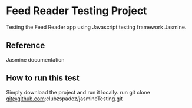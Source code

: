 
# Feed Reader Testing Project

Testing the Feed Reader app using Javascript testing framework Jasmine.

## Reference
Jasmine documentation

## How to run this test

Simply download the project and run it locally.
run git clone git@github.com:clubzspadez/jasmineTesting.git

